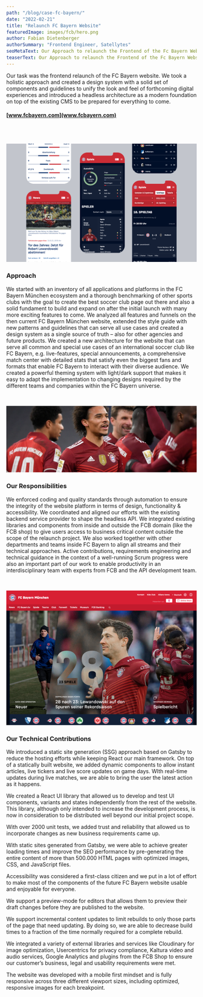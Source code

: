 ```yaml
---
path: "/blog/case-fc-bayern/"
date: "2022-02-21"
title: "Relaunch FC Bayern Website"
featuredImage: images/fcb/hero.png
author: Fabian Dietenberger
authorSummary: "Frontend Engineer, Satellytes"
seoMetaText: Our Approach to relaunch the Frontend of the Fc Bayern Website.
teaserText: Our Approach to relaunch the Frontend of the Fc Bayern Website.
---
```

<sectionheader>
 Our task was the frontend relaunch of the FC Bayern website. We took a holistic approach and created a design system with a solid set of components and guidelines to unify the look and feel of forthcoming digital experiences and introduced a headless architecture as a modern foundation on top of the existing CMS to be prepared for everything to come.
</sectionheader>

#### [www.fcbayern.com](www.fcbayern.com)

<br><br>

<stat title="Team Size" content="6 people"></stat>
<stat title="Start" content="December 2018"></stat>
<stat title="End" content="Ongoing"></stat>


![](images/fcb/overview.png)

### Approach

We started with an inventory of all applications and platforms in the FC Bayern München ecosystem and a thorough benchmarking of other sports clubs with the goal to create the best soccer club page out there and also a solid fundament to build and expand on after the initial launch with many more exciting features to come.
We analyzed all features and funnels on the then current FC Bayern München website, extended the style guide with new patterns and guidelines that can serve all use cases and created a design system as a single source of truth – also for other agencies and future products.
We created a new architecture for the website that can serve all common and special use cases of an international soccer club like FC Bayern, e.g. live-features, special announcements, a comprehensive match center with detailed stats that satisfy even the biggest fans and formats that enable FC Bayern to interact with their diverse audience.
We created a powerful theming system with light/dark support that makes it easy to adapt the implementation to changing designs required by the different teams and companies within the FC Bayern universe.

<br>

![](images/fcb/sane.png)

### Our Responsibilities

We enforced coding and quality standards through automation to ensure the integrity of the website platform in terms of design, functionality & accessibility.
We coordinated and aligned our efforts with the existing backend service provider to shape the headless API. We integrated existing libraries and components from inside and outside the FCB domain (like the FCB shop) to give users access to business critical content outside the scope of the relaunch project. We also worked together with other departments and teams inside FC Bayern to align all streams and their technical approaches.
Active contributions, requirements engineering and technical guidance in the context of a well-running Scrum progress were also an important part of our work to enable productivity in an interdisciplinary team with experts from FCB and the API development team.

<br>

![](images/fcb/desktop.png)

### Our Technical Contributions

We introduced a static site generation (SSG) approach based on Gatsby to reduce the hosting efforts while keeping React our main framework. On top of a statically built website, we added dynamic components to allow instant articles, live tickers and live score updates on game days. WIth real-time updates during live matches, we are able to bring the user the latest action as it happens.

We created a React UI library that allowed us to develop and test UI components, variants and states independently from the rest of the website. This library, although only intended to increase the development process, is now in consideration to be distributed well beyond our initial project scope.

With over 2000 unit tests, we added trust and reliability that allowed us to incorporate changes as new business requirements came up.

With static sites generated from Gatsby, we were able to achieve greater loading times and improve the SEO performance by pre-generating the entire content of more than 500.000 HTML pages with optimized images, CSS, and JavaScript files.

Accessibility was considered a first-class citizen and we put in a lot of effort to make most of the components of the future FC Bayern website usable and enjoyable for everyone.

We support a preview-mode for editors that allows them to preview their draft changes before they are published to the website.

We support incremental content updates to limit rebuilds to only those parts of the page that need updating. By doing so, we are able to decrease build times to a fraction of the time normally required for a complete rebuild.

We integrated a variety of external libraries and services like Cloudinary for image optimization, Usercentrics for privacy compliance, Kaltura video and audio services, Google Analytics and plugins from the FCB Shop to ensure our customer’s business, legal and usability requirements were met.

The website was developed with a mobile first mindset and is fully responsive across three different viewport sizes, including optimized, responsive images for each breakpoint.


